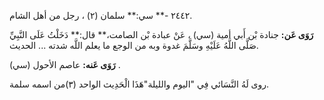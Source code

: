 ٢٤٤٢ -** سي:** سلمان (٢) ، رجل من أهل الشام.

**رَوَى عَن:** جنادة بْن أَبي أمية (سي) ، عَنْ عبادة بْن الصامت،** قال:** دَخَلْتُ عَلَى النَّبِيِّ صَلَّى اللَّهُ عَلَيْهِ وسَلَّمَ غدوة وبه من الوجع ما يعلم اللَّه شدته ... الحديث.

**رَوَى عَنه:** عاصم الأحول (سي) .

روى لَهُ النَّسَائي فِي "اليوم والليلة"هَذَا الْحَدِيث الواحد (٣)من اسمه سلمة.